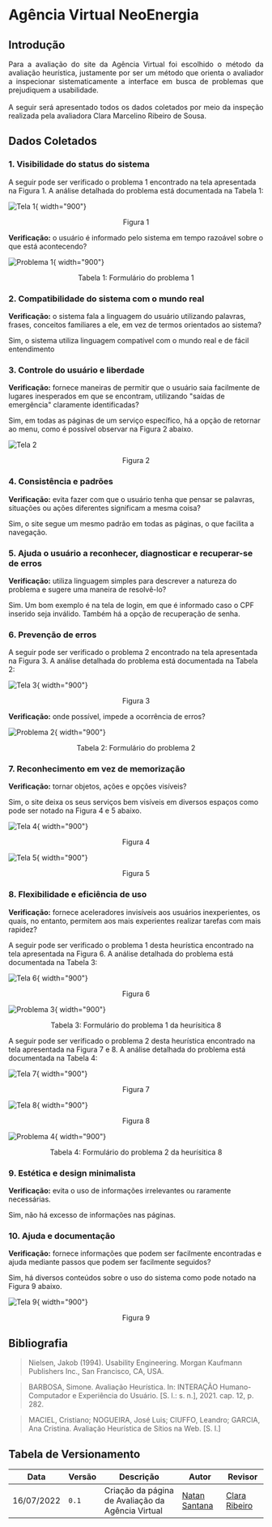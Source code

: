 # Agência Virtual NeoEnergia

## Introdução

<div style="text-align: justify">
Para a avaliação do site da Agência Virtual foi escolhido o método da avaliação
heurística, justamente por ser um método que orienta o avaliador a inspecionar
sistematicamente a interface em busca de problemas que prejudiquem a usabilidade.
<br/>
<br/>
A seguir será apresentado todos os dados coletados por meio da inspeção realizada pela avaliadora Clara Marcelino Ribeiro de Sousa.
</div>

## Dados Coletados

### 1. Visibilidade do status do sistema
A seguir pode ser verificado o problema 1 encontrado na tela apresentada na Figura 1. A análise detalhada do problema está documentada na Tabela 1:

![Tela 1](../../assets/avaliacao/agencia_virtual/tela1.png){ width="900"}
<div style="text-align: center">
<p>Figura 1</p>
</div>

<b>Verificação:</b> o usuário é informado pelo sistema em tempo razoável sobre o que está acontecendo?

![Problema 1](../../assets/avaliacao/agencia_virtual/problema1.png){ width="900"}
<div style="text-align: center">
<p>Tabela 1: Formulário do problema 1</p>
</div>

### 2. Compatibilidade do sistema com o mundo real

<b>Verificação:</b> o sistema fala a linguagem do usuário utilizando palavras, frases, conceitos familiares a ele, em vez de termos orientados ao sistema?

Sim, o sistema utiliza linguagem compatível com o mundo real e de fácil entendimento

### 3. Controle do usuário e liberdade

<b>Verificação:</b> fornece maneiras de permitir que o usuário saia facilmente de lugares inesperados em que se encontram, utilizando "saídas de emergência" claramente identificadas?

Sim, em todas as páginas de um serviço específico, há a opção de retornar ao menu, como é possível observar
na Figura 2 abaixo.

![Tela 2](../../assets/avaliacao/agencia_virtual/tela2.png)
<div style="text-align: center">
<p>Figura 2</p>
</div>

### 4. Consistência e padrões

<b>Verificação:</b> evita fazer com que o usuário tenha que pensar se palavras, situações ou ações diferentes significam a mesma coisa?

Sim, o site segue um mesmo padrão em todas as páginas, o que facilita a navegação.

### 5. Ajuda o usuário a reconhecer, diagnosticar e recuperar-se de erros

<b>Verificação:</b> utiliza linguagem simples para descrever a natureza do problema e sugere uma maneira de
resolvê-lo?

Sim. Um bom exemplo é na tela de login, em que é informado caso o CPF inserido seja inválido. Também há
a opção de recuperação de senha.

### 6. Prevenção de erros
A seguir pode ser verificado o problema 2 encontrado na tela apresentada na Figura 3. A análise detalhada do problema está documentada na Tabela 2:

![Tela 3](../../assets/avaliacao/agencia_virtual/tela3.png){ width="900"}
<div style="text-align: center">
<p>Figura 3</p>
</div>

<b>Verificação:</b> onde possível, impede a ocorrência de erros?

![Problema 2](../../assets/avaliacao/agencia_virtual/problema2.png){ width="900"}
<div style="text-align: center">
<p>Tabela 2: Formulário do problema 2</p>
</div>

### 7. Reconhecimento em vez de memorização
<b>Verificação:</b> tornar objetos, ações e opções visíveis?

Sim, o site deixa os seus serviços bem visíveis em diversos espaços como pode ser notado na Figura 4 e 5 abaixo.

![Tela 4](../../assets/avaliacao/agencia_virtual/tela4.png){ width="900"}
<div style="text-align: center">
<p>Figura 4</p>
</div>

![Tela 5](../../assets/avaliacao/agencia_virtual/tela5.png){ width="900"}
<div style="text-align: center">
<p>Figura 5</p>
</div>

### 8. Flexibilidade e eficiência de uso
<b>Verificação:</b> fornece aceleradores invisíveis aos usuários inexperientes, os quais, no entanto, permitem aos mais experientes realizar tarefas com mais rapidez?

A seguir pode ser verificado o problema 1 desta heurística encontrado na tela apresentada na Figura 6. A análise detalhada do problema está documentada na Tabela 3:

![Tela 6](../../assets/avaliacao/agencia_virtual/tela6.png){ width="900"}
<div style="text-align: center">
<p>Figura 6</p>
</div>

![Problema 3](../../assets/avaliacao/agencia_virtual/problema3.png){ width="900"}
<div style="text-align: center">
<p>Tabela 3: Formulário do problema 1 da heurísitica 8</p>
</div>

A seguir pode ser verificado o problema 2 desta heurística encontrado na tela apresentada na Figura 7 e 8. A análise detalhada do problema está documentada na Tabela 4:

![Tela 7](../../assets/avaliacao/agencia_virtual/tela7.png){ width="900"}
<div style="text-align: center">
<p>Figura 7</p>
</div>

![Tela 8](../../assets/avaliacao/agencia_virtual/tela8.png){ width="900"}
<div style="text-align: center">
<p>Figura 8</p>
</div>

![Problema 4](../../assets/avaliacao/agencia_virtual/problema4.png){ width="900"}
<div style="text-align: center">
<p>Tabela 4: Formulário do problema 2 da heurísitica 8</p>
</div>

### 9. Estética e design minimalista

<b>Verificação:</b> evita o uso de informações irrelevantes ou raramente necessárias.

Sim, não há excesso de informações nas páginas.

### 10. Ajuda e documentação

<b>Verificação:</b> fornece informações que podem ser facilmente encontradas e ajuda mediante passos que podem ser facilmente seguidos?

Sim, há diversos conteúdos sobre o uso do sistema como pode notado na Figura 9 abaixo.

![Tela 9](../../assets/avaliacao/agencia_virtual/tela9.png){ width="900"}
<div style="text-align: center">
<p>Figura 9</p>
</div>

## Bibliografia
> Nielsen, Jakob (1994). Usability Engineering. Morgan Kaufmann Publishers Inc., San Francisco, CA, USA.

> BARBOSA, Simone. Avaliação Heurística. In: INTERAÇÃO Humano-Computador e Experiência do Usuário. [S. l.: s. n.], 2021. cap. 12, p. 282.

> MACIEL, Cristiano; NOGUEIRA, José Luis; CIUFFO, Leandro; GARCIA, Ana Cristina. Avaliação Heurística de Sítios na Web. [S. l.]

## Tabela de Versionamento

| Data | Versão | Descrição | Autor | Revisor |
| ---- | ------ | --------- | ----- | ------- |
| 16/07/2022 | `0.1`  | Criação da página de Avaliação da Agência Virtual| [Natan Santana](https://github.com/Neitan2001) | [Clara Ribeiro](https://github.com/clara-ribeiro)